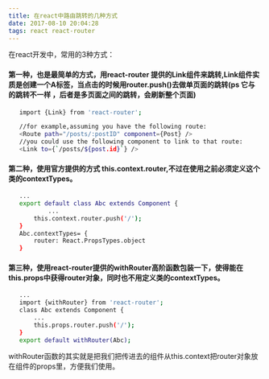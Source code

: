 ```yaml
---
title: 在react中路由跳转的几种方式
date: 2017-08-10 20:04:28
tags: react react-router
---
```


 在react开发中，常用的3种方式：

 #### 第一种，也是最简单的方式，用react-router 提供的Link组件来跳转,Link组件实质是创建一个A标签，当点击的时候用router.push()去做单页面的跳转(ps 它与 <a href="#"></a>的跳转不一样 ，后者是多页面之间的跳转，会刷新整个页面)

 ```bash
 	import {Link} from 'react-router';

 	//for example,assuming you have the following route:
 	<Route path="/posts/:postID" component={Post} />
 	//you could use the following component to link to that route:
 	<Link to={`/posts/${post.id}`} />
 ```

 #### 第二种，使用官方提供的方式 this.context.router,不过在使用之前必须定义这个类的contextTypes。

 ```bash
 	...
 	export default class Abc extends Component {
 			...
 		this.context.router.push('/');
 	}
 	Abc.contextTypes= {
 		router: React.PropsTypes.object
 	}
 ```

 #### 第三种，使用react-router提供的withRouter高阶函数包装一下，使得能在this.props中获得router对象，同时也不用定义类的contextTypes。

 ```bash
 	...
 	import {withRouter} from 'react-router';
 	class Abc extends Component {
 		...
 		this.props.router.push('/');
 	}
 	export default withRouter(Abc);
 ```
 withRouter函数的其实就是把我们把传进去的组件从this.context把router对象放在组件的props里，方便我们使用。